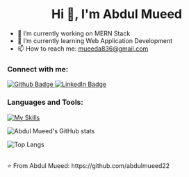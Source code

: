  <h1 align="center">Hi 👋, I'm Abdul Mueed</h1>

- 🔭 I’m currently working on MERN Stack
- 🌱 I’m currently learning Web Application Development
- 📫 How to reach me: mueeda836@gmail.com
  
### Connect with me:
<div id="badges">
  <a href="https://github.com/abdulmueed22">
    <img src="https://img.shields.io/badge/Github-white?style=for-the-badge&logo=Github&logoColor=black" alt="Github Badge"/>
  </a>
<a href="https://www.linkedin.com/in/abdul-mueed-709386254/">
  <img src="https://img.shields.io/badge/LinkedIn-blue?style=for-the-badge&logo=linkedin&logoColor=white" alt="LinkedIn Badge"/>
</a>
</div>

### Languages and Tools:
[![My Skills](https://skillicons.dev/icons?i=flutter,dart,firebase,github,git,html,css,js,cs,react,mongodb,mysql,vscode,visualstudio&perline=5)](https://skillicons.dev)

![Abdul Mueed's GitHub stats](https://github-readme-stats.vercel.app/api?username=abdulmueed22&show_icons=true&theme=dark)

![Top Langs](https://github-readme-stats.vercel.app/api/top-langs/?username=abdulmueed22&theme=dark)


<br>
⭐️ From Abdul Mueed: https://github.com/abdulmueed22
